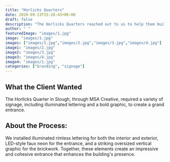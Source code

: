 ```yaml
---
title: "Horlicks Quarters"
date: 2020-09-23T15:28:43+06:00
draft: false
description: "The Horlicks Quarters reached out to us to help them build top notch sign boards for their business"
author: " "
featuredImage: "images/1.jpg"
image: "images/1.jpg"
images: ["images/1.jpg","images/2.jpg","images/3.jpg","images/4.jpg"]
image1: "images/2.jpg"
image2: "images/3.jpg"
image3: "images/4.jpg"
image4: "images/1.jpg"
categories: ["branding", "signage"]
---
```


## What the Client Wanted
The Horlicks Quarter in Slough, through MSA Creative, required a variety of signage, including illuminated lettering and a bold graphic, to create a grand entrance.


## About the Process:
We installed illuminated rimless lettering for both the interior and exterior, LED-style faux neon for the entrance, and a striking oversized vertical graphic for the brickwork. Together, these elements create an impressive and cohesive entrance that enhances the building's presence.
